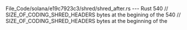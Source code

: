 File_Code/solana/e19c7923c3/shred/shred_after.rs --- Rust
540                 // SIZE_OF_CODING_SHRED_HEADERS bytes at the begining of the                                                                             540                 // SIZE_OF_CODING_SHRED_HEADERS bytes at the beginning of the


